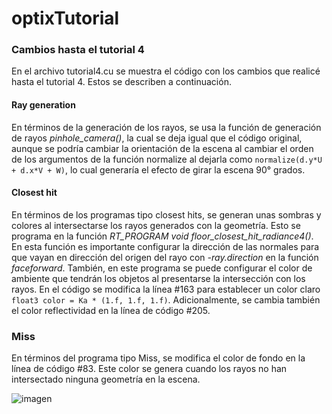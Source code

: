 # optixTutorial

### Cambios hasta el tutorial 4

En el archivo tutorial4.cu se muestra el código con los cambios que realicé hasta el tutorial 4. Estos se describen a continuación.

#### Ray generation  

En términos de la generación de los rayos, se usa la función de generación de rayos *pinhole_camera()*, la cual se deja igual que el código original, aunque se podría cambiar la orientación de la escena al cambiar el orden de los argumentos de la función normalize al dejarla como `normalize(d.y*U + d.x*V + W)`, lo cual generaría el efecto de girar la escena 90° grados.


#### Closest hit

En términos de los programas tipo closest hits, se generan unas sombras y colores al intersectarse los rayos generados con la geometría. Esto se programa en la función *RT_PROGRAM void floor_closest_hit_radiance4()*. En esta función es importante configurar la dirección de las normales para que vayan en dirección del origen del rayo con *-ray.direction* en la función *faceforward*. También, en este programa se puede configurar el color de ambiente que tendrán los objetos al presentarse la intersección con los rayos. En el código se modifica la línea #163 para establecer un color claro `float3 color = Ka * (1.f, 1.f, 1.f)`. Adicionalmente, se cambia también el color reflectividad en la línea de código #205. 

### Miss

En términos del programa tipo Miss, se modifica el color de fondo en la línea de código #83. Este color se genera cuando los rayos no han intersectado ninguna geometría en la escena.

![imagen](https://raw.githubusercontent.com/wilmerodriguez/optixTutorial/original.PNG)
